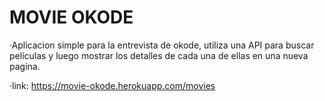 # MOVIE OKODE

·Aplicacion simple para la entrevista de okode, utiliza una API para buscar películas y luego mostrar los detalles de cada una de ellas en una nueva pagina.

·link: https://movie-okode.herokuapp.com/movies
